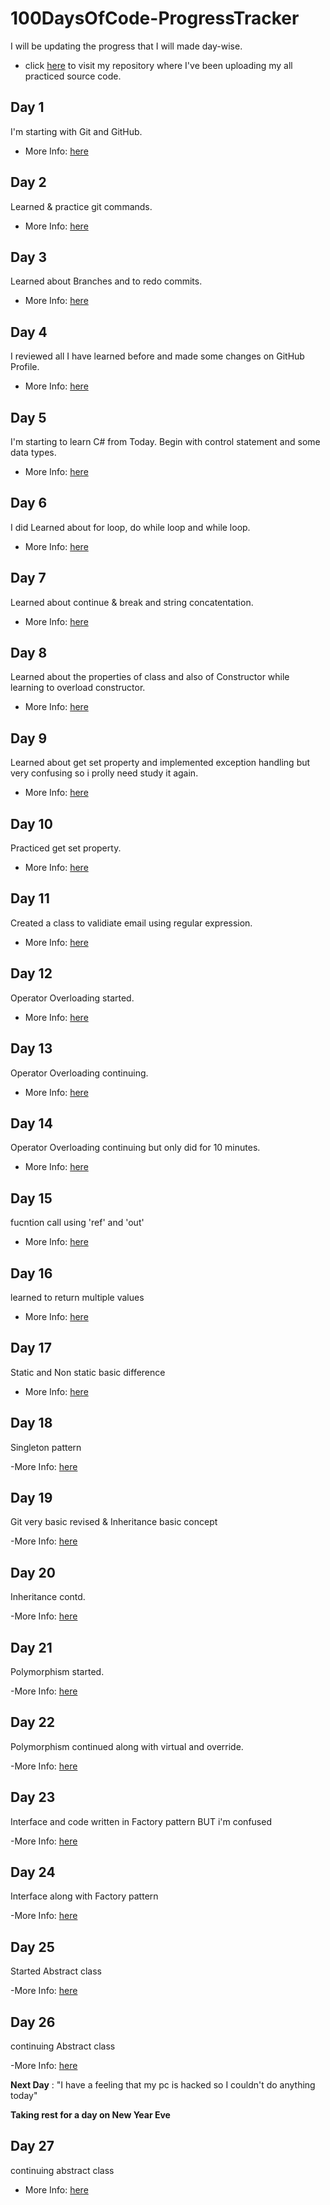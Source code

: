 # 100DaysOfCode-ProgressTracker

I will be updating the progress that I will made day-wise.
* click [here](https://github.com/realtirtha/100DaysOfCode) to visit my repository where I've been uploading my all practiced source code.

## Day 1

I'm starting with Git and GitHub.

- More Info: [here](https://github.com/realtirtha/100DaysOfCode-ProgressTracker/blob/main/Day1/Day1.md)

## Day 2

Learned & practice git commands.

- More Info: [here](https://github.com/realtirtha/100DaysOfCode-ProgressTracker/blob/main/Day2/Day2.md)

## Day 3

Learned about Branches and to redo commits.

- More Info: [here](https://github.com/realtirtha/100DaysOfCode-ProgressTracker/blob/main/Day3/Day3.md)

## Day 4

I reviewed all I have learned before and made some changes on GitHub Profile.

- More Info: [here](https://github.com/realtirtha/100DaysOfCode-ProgressTracker/blob/main/Day4/Day4.md)

## Day 5

I'm starting to learn C# from Today. Begin with control statement and some data types.

- More Info: [here](https://github.com/realtirtha/100DaysOfCode-ProgressTracker/blob/main/Day5/Day5.md)

## Day 6

I did Learned about for loop, do while loop and while loop.

- More Info: [here](https://github.com/realtirtha/100DaysOfCode-ProgressTracker/blob/main/Day6/Day6.md)

## Day 7

Learned about continue & break and string concatentation.

- More Info: [here](https://github.com/realtirtha/100DaysOfCode-ProgressTracker/blob/main/Day7/Day7.md)

## Day 8

Learned about the properties of class and also of Constructor while learning to overload constructor.

- More Info: [here](https://github.com/realtirtha/100DaysOfCode-ProgressTracker/blob/main/Day8/Day8.md)

## Day 9

Learned about get set property and implemented exception handling but very confusing so i prolly need study it again.

- More Info: [here](https://github.com/realtirtha/100DaysOfCode-ProgressTracker/blob/main/Day9/Day9.md)

## Day 10

Practiced get set property.

- More Info: [here](https://github.com/realtirtha/100DaysOfCode-ProgressTracker/blob/main/Day10/Day10.md)

## Day 11

Created a class to validiate email using regular expression.

- More Info: [here](https://github.com/realtirtha/100DaysOfCode-ProgressTracker/blob/main/Day11/Day11.md)

## Day 12

Operator Overloading started.

- More Info: [here](https://github.com/realtirtha/100DaysOfCode-ProgressTracker/blob/main/Day12/Day12.md)

## Day 13

Operator Overloading continuing.

- More Info: [here](https://github.com/realtirtha/100DaysOfCode-ProgressTracker/blob/main/Day13/Day13.md)

## Day 14
Operator Overloading continuing but only did for 10 minutes.

- More Info: [here](https://github.com/realtirtha/100DaysOfCode-ProgressTracker/blob/main/Day14/Day14.md)

## Day 15
fucntion call using 'ref' and 'out'

- More Info: [here](https://github.com/realtirtha/100DaysOfCode-ProgressTracker/blob/main/Day15/Day15.md)

## Day 16
learned to return multiple values

- More Info: [here](https://github.com/realtirtha/100DaysOfCode-ProgressTracker/blob/main/Day16/Day16.md)

## Day 17
Static and Non static basic difference

- More Info: [here](https://github.com/realtirtha/100DaysOfCode-ProgressTracker/blob/main/Day17/Day17.md)

## Day 18
Singleton pattern

-More Info: [here](https://github.com/realtirtha/100DaysOfCode-ProgressTracker/blob/main/Day18/Day18.md)

## Day 19
Git very basic revised & Inheritance basic concept

-More Info: [here](https://github.com/realtirtha/100DaysOfCode-ProgressTracker/blob/main/Day19/Day19.md)

## Day 20
Inheritance contd.

-More Info: [here](https://github.com/realtirtha/100DaysOfCode-ProgressTracker/blob/main/Day20/Day20.md)

## Day 21
Polymorphism started.

-More Info: [here](https://github.com/realtirtha/100DaysOfCode-ProgressTracker/blob/main/Day21/Day21.md)

## Day 22
Polymorphism continued along with virtual and override.

-More Info: [here](https://github.com/realtirtha/100DaysOfCode-ProgressTracker/blob/main/Day22/Day22.md)

## Day 23
Interface and code written in Factory pattern BUT i'm confused

-More Info: [here](https://github.com/realtirtha/100DaysOfCode-ProgressTracker/blob/main/Day23/Day23.md)

## Day 24
Interface along with Factory pattern

-More Info: [here](https://github.com/realtirtha/100DaysOfCode-ProgressTracker/blob/main/Day24/Day24.md)

## Day 25
Started Abstract class

-More Info: [here](https://github.com/realtirtha/100DaysOfCode-ProgressTracker/blob/main/Day25/Day25.md)

## Day 26
continuing Abstract class

-More Info: [here](https://github.com/realtirtha/100DaysOfCode-ProgressTracker/blob/main/Day26/Day26.md)

**Next Day** : "I have a feeling that my pc is hacked so I couldn't do anything today"

**Taking rest for a day on New Year Eve**

## Day 27
continuing abstract class

- More Info: [here](https://github.com/realtirtha/100DaysOfCode-ProgressTracker/blob/main/Day27/Day27.md)
